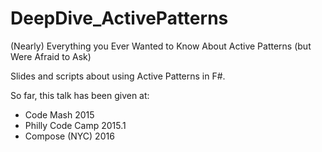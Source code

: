 # DeepDive_ActivePatterns
(Nearly) Everything you Ever Wanted to Know About Active Patterns (but Were Afraid to Ask)

Slides and scripts about using Active Patterns in F#.

So far, this talk has been given at:

* Code Mash 2015
* Philly Code Camp 2015.1
* Compose (NYC) 2016
